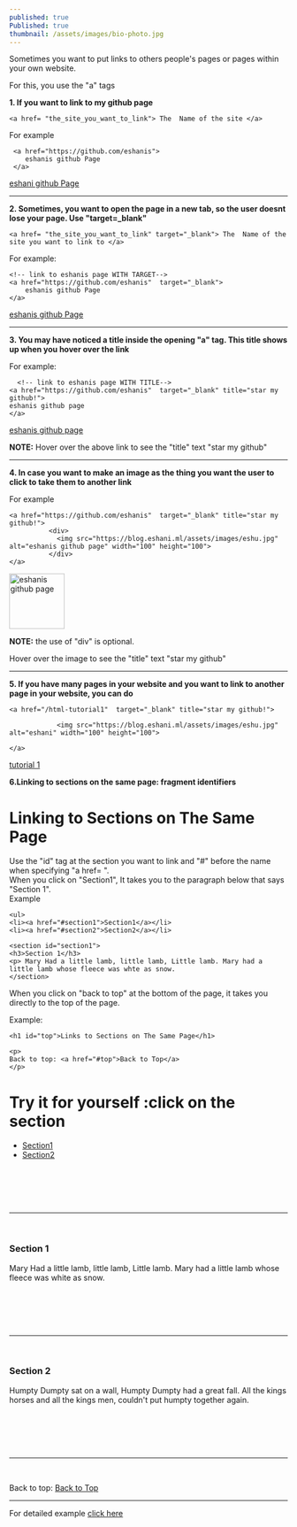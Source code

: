 ```yaml
---
published: true
Published: true
thumbnail: /assets/images/bio-photo.jpg
---
```

Sometimes you want to put links to others people's pages or pages within your own website.

For this, you use the "a" tags

**1. If you want to link to my github page**
```
<a href= "the_site_you_want_to_link"> The  Name of the site </a>
```

For example
```
 <a href="https://github.com/eshanis">  
    eshanis github Page      
 </a>
```

  <a href="https://github.com/eshanis">  
  eshani github Page      
  </a>
 
  <hr>
  
**2. Sometimes, you want to open the page in a new tab, so the user doesnt lose your page. Use "target=_blank"**
```
<a href= "the_site_you_want_to_link" target="_blank"> The  Name of the site you want to link to </a>
```

For example:
```
<!-- link to eshanis page WITH TARGET-->
<a href="https://github.com/eshanis"  target="_blank">      
	eshanis github Page       
</a>
```

  <a href="https://github.com/eshanis"  target="_blank">      
	eshanis github Page       
  </a>
  
  
  <hr>
  
**3. You may have noticed a title inside the opening "a" tag. This title shows up when you hover over the link**

For example:
```
  <!-- link to eshanis page WITH TITLE-->
<a href="https://github.com/eshanis"  target="_blank" title="star my github!">
eshanis github page
</a>       
```
 <a href="https://github.com/eshanis"  target="_blank" title="star my github!">
 eshanis github page
 </a>

**NOTE:** Hover over the above link to see the "title" text "star my github"
  <hr>
  
**4. In case you want to make an image as the thing you want the user to click to take them to another link**

For example
```
<a href="https://github.com/eshanis"  target="_blank" title="star my github!">
          <div>
            <img src="https://blog.eshani.ml/assets/images/eshu.jpg" alt="eshanis github page" width="100" height="100">
          </div>      
</a>

```

  <a href="https://github.com/eshanis"  target="_blank" title="star my github!">
  <img src="https://blog.eshani.ml/assets/images/eshu.jpg" alt="eshanis github page" width="100" height="100">
  </a>


**NOTE:** the use of "div" is optional.

   Hover over the image to see the "title" text "star my github"


  <hr>
  
**5. If you have many pages in your website and you want to link to another page in your website, you can do**

```
<a href="/html-tutorial1"  target="_blank" title="star my github!">
      
            <img src="https://blog.eshani.ml/assets/images/eshu.jpg" alt="eshani" width="100" height="100">
                
</a>
```
[tutorial 1](/html-tutorial1/)


**6.Linking to sections on the same page: fragment identifiers**



   <h1 id="top">Linking to Sections on The Same Page</h1>
   <div>Use the "id" tag at the section you want to link and "#" before the name when specifying "a href= ".</div>
   
   <div>When you click on "Section1", It takes you to the paragraph below that says "Section 1". </div> 
   <div>Example</div>
   
```
<ul>
<li><a href="#section1">Section1</a></li>
<li><a href="#section2">Section2</a></li>
```

```
<section id="section1">
<h3>Section 1</h3> 
<p> Mary Had a little lamb, little lamb, Little lamb. Mary had a little lamb whose fleece was whte as snow.
</section>
```
   
   <div>When you click on "back to top" at the bottom of the page, it takes you directly to the top of the page.        </div>
  
   
  Example:
    
```
<h1 id="top">Links to Sections on The Same Page</h1>   
```
```
<p>
Back to top: <a href="#top">Back to Top</a>
</p>
```
   
 <body>
    <h1 id="top">Try it for yourself :click on the section</h1>
  <section>
      <ul>
        <!-- Link to every section in the page -->
        <li><a href="#section1">Section1</a></li>
        <li><a href="#section2">Section2</a></li>
      </ul>
    </section>
  <br>
  <br>
  <br>
  <br>
  <hr>
  <br>

  <section id="section1">
      <h3>Section 1</h3> 
      <p> Mary Had a little lamb, little lamb, Little lamb. Mary had a little lamb whose fleece was white as snow.</p>
      </section>
  <br>
  <br>
  <br>
  <br>
  <hr>
  <br>

  <section id="section2"> 
      <h3>Section 2</h3>
      <p> Humpty Dumpty sat on a wall, Humpty Dumpty had a great fall. All the kings horses and all the kings men,      couldn't put humpty together again.</p>
  </section>
   <br>
   <br>
   <br>
   <br>
   <hr>
   <br> 
  <div>
   <p>
   Back to top: <a href="#top">Back to Top</a>
   </p>
   </div>
    <hr>
   </body>
   
 For detailed example [click here](https://github.com/eshanis/fullstack-course4/blob/master/examples/Lecture09/links-same-page.html)  